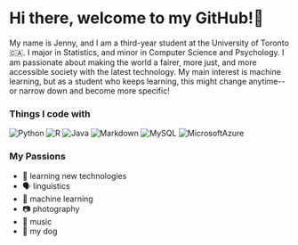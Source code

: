 

<!--
**jennnoh/jennnoh** is a ✨ _special_ ✨ repository because its `README.md` (this file) appears on your GitHub profile.

Here are some ideas to get you started:

- 🔭 I’m currently working on ...
- 🌱 I’m currently learning ...
- 👯 I’m looking to collaborate on ...
- 🤔 I’m looking for help with ...
- 💬 Ask me about ...
- 📫 How to reach me: ...
- 😄 Pronouns: ...
- ⚡ Fun fact: ...
-->
# Hi there, welcome to my GitHub!👋

My name is Jenny, and I am a third-year student at the University of Toronto 🇨🇦. I major in Statistics, and minor in Computer Science and Psychology. I am passionate about making the world a fairer, more just, and more accessible society with the latest technology. My main interest is machine learning, but as a student who keeps learning, this might change anytime-- or narrow down and become more specific!


### Things I code with
  <img alt="Python" src="https://img.shields.io/badge/Python-3776AB?style=for-the-badge&logo=python&logoColor=white"> <img alt="R" src="https://img.shields.io/badge/R-276DC3?style=for-the-badge&logo=r&logoColor=white"> 
  <img alt="Java" src="https://img.shields.io/badge/Java-ED8B00?style=for-the-badge&logo=java&logoColor=white">
  <img alt="Markdown" src="https://img.shields.io/badge/Markdown-000000?style=for-the-badge&logo=markdown&logoColor=white">
  <img alt="MySQL" src="https://img.shields.io/badge/MySQL-005C84?style=for-the-badge&logo=mysql&logoColor=white">
  <img alt="MicrosoftAzure" src="https://img.shields.io/badge/Microsoft_Azure-0089D6?style=for-the-badge&logo=microsoft-azure&logoColor=white">
  
  
### My Passions
  - 🌱 learning new technologies
  - 🗣️ linguistics
  - 🤔 machine learning
  - 📷 photography
  - 🎹 music 
  - 🐶 my dog 
